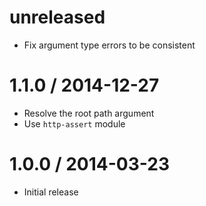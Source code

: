 unreleased
==========

  * Fix argument type errors to be consistent

1.1.0 / 2014-12-27
==================

  * Resolve the root path argument
  * Use `http-assert` module

1.0.0 / 2014-03-23
==================

  * Initial release
